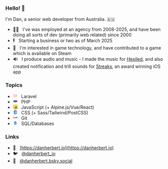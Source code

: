 ### Hello! 👋

I'm Dan, a senior web developer from Australia. :australia:

* 🧑‍💻 &nbsp; I've was employed at an agency from 2008-2025, and have been doing all sorts of dev (primarily web related) since 2000
* 🕴️ &nbsp; Starting a business or two as of March 2025
* 👾 &nbsp; I'm interested in game technology, and have contributed to a game which is available on Steam
* 🔊 &nbsp; I produce audio and music - I made the music for [Hexiled](https://hexiledgame.com/), and also created notification and trill sounds for [Streaks](https://streaksapp.com/), an award winning iOS app

### Topics

* <img src="https://raw.githubusercontent.com/github/explore/56a826d05cf762b2b50ecbe7d492a839b04f3fbf/topics/laravel/laravel.png" style="width: 1em;"> &nbsp; Laravel
* <img src="https://raw.githubusercontent.com/github/explore/ccc16358ac4530c6a69b1b80c7223cd2744dea83/topics/php/php.png" style="width: 1em;"> &nbsp; PHP
* <img src="https://raw.githubusercontent.com/github/explore/80688e429a7d4ef2fca1e82350fe8e3517d3494d/topics/javascript/javascript.png" style="width: 1em;"> &nbsp; JavaScript (+ Alpine.js/Vue/React)
* <img src="https://raw.githubusercontent.com/github/explore/80688e429a7d4ef2fca1e82350fe8e3517d3494d/topics/css/css.png" style="width: 1em;"> &nbsp; CSS (+ Sass/Tailwind/PostCSS)
* <img src="https://raw.githubusercontent.com/github/explore/80688e429a7d4ef2fca1e82350fe8e3517d3494d/topics/git/git.png" style="width: 1em;"> &nbsp; Git
* <img src="https://raw.githubusercontent.com/github/explore/80688e429a7d4ef2fca1e82350fe8e3517d3494d/topics/sql/sql.png" style="width: 1em;"> &nbsp; SQL/Databases


### Links

* 🔗 &nbsp; [https://danherbert.io](https://danherbert.io)
* 🐦 &nbsp; [@danherbert_io](https://twitter.com/danherbert_io)
* 🦋 &nbsp; [@danherbert.bsky.social](https://bsky.app/profile/danherbert.bsky.social)
